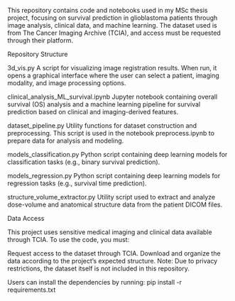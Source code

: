 This repository contains code and notebooks used in my MSc thesis project, focusing on survival prediction in glioblastoma patients through image analysis, clinical data, and machine learning. The dataset used is from The Cancer Imaging Archive (TCIA), and access must be requested through their platform.

Repository Structure

3d_vis.py
A script for visualizing image registration results. When run, it opens a graphical interface where the user can select a patient, imaging modality, and image processing options.

clinical_analysis_ML_survival.ipynb
Jupyter notebook containing overall survival (OS) analysis and a machine learning pipeline for survival prediction based on clinical and imaging-derived features.

dataset_pipeline.py
Utility functions for dataset construction and preprocessing. This script is used in the notebook preprocess.ipynb to prepare data for analysis and modeling.

models_classification.py
Python script containing deep learning models for classification tasks (e.g., binary survival prediction).

models_regression.py
Python script containing deep learning models for regression tasks (e.g., survival time prediction).

structure_volume_extractor.py
Utility script used to extract and analyze dose-volume and anatomical structure data from the patient DICOM files.

Data Access

This project uses sensitive medical imaging and clinical data available through TCIA. To use the code, you must:

Request access to the dataset through TCIA.
Download and organize the data according to the project’s expected structure.
Note: Due to privacy restrictions, the dataset itself is not included in this repository.

Users can install the dependencies by running:
pip install -r requirements.txt
